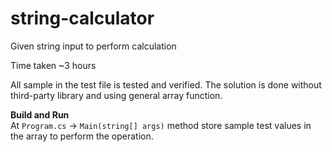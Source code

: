 # string-calculator
Given string input to perform calculation

Time taken ~3 hours

All sample in the test file is tested and verified.
The solution is done without third-party library and using general array function.

<b>Build and Run</b></br>
At `Program.cs` -> `Main(string[] args)` method store sample test values in the array to perform the operation.
